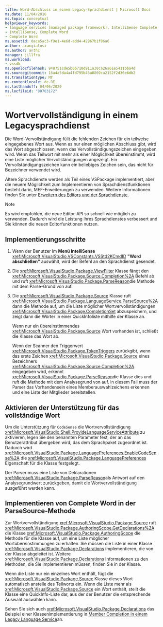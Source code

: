 ```yaml
---
title: Word-Abschluss in einem Legacy-Sprachdienst | Microsoft Docs
ms.date: 11/04/2016
ms.topic: conceptual
helpviewer_keywords:
- language services [managed package framework], IntelliSense Complete Word
- IntelliSense, Complete Word
- Complete Word
ms.assetid: 0ace5ac3-f9e1-4e6d-add4-42967b1f96a6
author: acangialosi
ms.author: anthc
manager: jillfra
ms.workload:
- vssdk
ms.openlocfilehash: 948751cde5b6b710d911a30ca26a61e5411bba4d
ms.sourcegitcommit: 16a4a5da4a4fd795b46a0869ca2152f2d36e6db2
ms.translationtype: MT
ms.contentlocale: de-DE
ms.lasthandoff: 04/06/2020
ms.locfileid: "80703172"
---
```

# <a name="word-completion-in-a-legacy-language-service"></a>Wortvervollständigung in einem Legacysprachdienst
Die Word-Vervollständigung füllt die fehlenden Zeichen für ein teilweise eingegebenes Wort aus. Wenn es nur einen möglichen Abschluss gibt, wird das Wort abgeschlossen, wenn das Vervollständigungszeichen eingegeben wird. Wenn das Teilwort mit mehr als einer Möglichkeit übereinstimmt, wird eine Liste möglicher Vervollständigungen angezeigt. Ein Vervollständigungszeichen kann ein beliebiges Zeichen sein, das nicht für Bezeichner verwendet wird.

 Ältere Sprachdienste werden als Teil eines VSPackage implementiert, aber die neuere Möglichkeit zum Implementieren von Sprachdienstfunktionen besteht darin, MEF-Erweiterungen zu verwenden. Weitere Informationen finden Sie unter [Erweitern des Editors und der Sprachdienste](../../extensibility/extending-the-editor-and-language-services.md).

> [!NOTE]
> Es wird empfohlen, die neue Editor-API so schnell wie möglich zu verwenden. Dadurch wird die Leistung Ihres Sprachdienstes verbessert und Sie können die neuen Editorfunktionen nutzen.

## <a name="implementation-steps"></a>Implementierungsschritte

1. Wenn der Benutzer Im **Menü IntelliSense** <xref:Microsoft.VisualStudio.VSConstants.VSStd2KCmdID> **"Word abschließen"** auswählt, wird der Befehl an den Sprachdienst gesendet.

2. Die <xref:Microsoft.VisualStudio.Package.ViewFilter> Klasse fängt den <xref:Microsoft.VisualStudio.Package.Source.Completion%2A> Befehl ab und ruft <xref:Microsoft.VisualStudio.Package.ParseReason>die Methode mit dem Parse-Grund von auf.

3. Die <xref:Microsoft.VisualStudio.Package.Source> Klasse ruft <xref:Microsoft.VisualStudio.Package.LanguageService.ParseSource%2A> dann die Methode auf, um die Liste möglicher Wortvervollständigungen <xref:Microsoft.VisualStudio.Package.CompletionSet> abzuspeichern, und zeigt dann die Wörter in einer QuickInfoliste mithilfe der Klasse an.

    Wenn nur ein übereinstimmendes <xref:Microsoft.VisualStudio.Package.Source> Wort vorhanden ist, schließt die Klasse das Wort ab.

   Wenn der Scanner den Triggerwert <xref:Microsoft.VisualStudio.Package.TokenTriggers> zurückgibt, wenn das erste Zeichen <xref:Microsoft.VisualStudio.Package.Source> eines Bezeichners <xref:Microsoft.VisualStudio.Package.Source.Completion%2A> eingegeben wird, erkennt <xref:Microsoft.VisualStudio.Package.ParseReason>die Klasse dies und ruft die Methode mit dem Analysegrund von auf. In diesem Fall muss der Parser das Vorhandensein eines Memberauswahlzeichens erkennen und eine Liste der Mitglieder bereitstellen.

## <a name="enabling-support-for-the-complete-word"></a>Aktivieren der Unterstützung für das vollständige Wort
 Um die Unterstützung für `CodeSense` die Wortvervollständigung <xref:Microsoft.VisualStudio.Shell.ProvideLanguageServiceAttribute> zu aktivieren, legen Sie den benannten Parameter fest, der an das Benutzerattribut übergeben wird, das dem Sprachpaket zugeordnet ist. Dadurch wird <xref:Microsoft.VisualStudio.Package.LanguagePreferences.EnableCodeSense%2A> die <xref:Microsoft.VisualStudio.Package.LanguagePreferences> Eigenschaft für die Klasse festgelegt.

 Der Parser muss eine Liste von Deklarationen <xref:Microsoft.VisualStudio.Package.ParseReason>als Antwort auf den Analysegrundwert zurückgeben, damit die Wortvervollständigung ausgeführt werden kann.

## <a name="implementing-complete-word-in-the-parsesource-method"></a>Implementieren von Complete Word in der ParseSource-Methode
 Zur Wortvervollständigung <xref:Microsoft.VisualStudio.Package.Source> ruft <xref:Microsoft.VisualStudio.Package.AuthoringScope.GetDeclarations%2A> die Klasse <xref:Microsoft.VisualStudio.Package.AuthoringScope> die Methode für die Klasse auf, um eine Liste möglicher Wortübereinstimmungen zu erhalten. Sie müssen die Liste in einer Klasse <xref:Microsoft.VisualStudio.Package.Declarations> implementieren, die von der Klasse abgeleitet ist. Weitere <xref:Microsoft.VisualStudio.Package.Declarations> Informationen zu den Methoden, die Sie implementieren müssen, finden Sie in der Klasse.

 Wenn die Liste nur ein einzelnes Wort enthält, fügt die <xref:Microsoft.VisualStudio.Package.Source> Klasse dieses Wort automatisch anstelle des Teilworts ein. Wenn die Liste mehr als <xref:Microsoft.VisualStudio.Package.Source> ein Wort enthält, stellt die Klasse eine QuickInfo-Liste dar, aus der der Benutzer die entsprechende Auswahl auswählen kann.

 Sehen Sie sich auch <xref:Microsoft.VisualStudio.Package.Declarations> das Beispiel einer Klassenimplementierung in [Member Completion in einem Legacy Language Service](../../extensibility/internals/member-completion-in-a-legacy-language-service.md)an.
